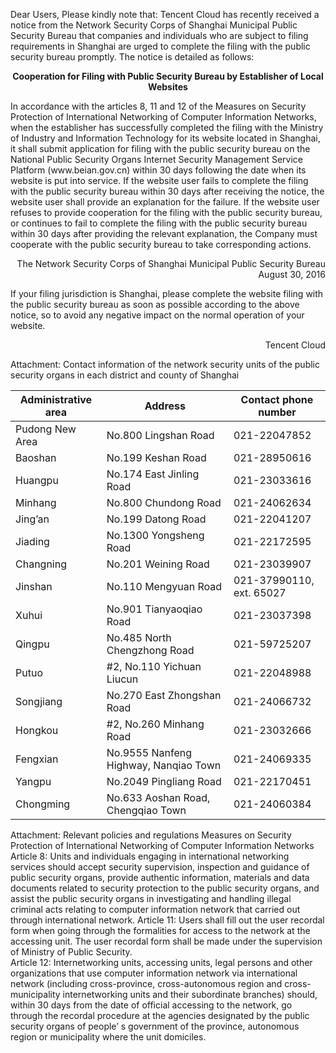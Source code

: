 Dear Users,
Please kindly note that: 
Tencent Cloud has recently received a notice from the Network Security Corps of Shanghai Municipal Public Security Bureau that companies and individuals who are subject to filing requirements in Shanghai are urged to complete the filing with the public security bureau promptly. The notice is detailed as follows:
**<p align=center> Cooperation for Filing with Public Security Bureau by Establisher of Local Websites </p>**
<p> In accordance with the articles 8, 11 and 12 of the Measures on Security Protection of International Networking of Computer Information Networks, when the establisher has successfully completed the filing with the Ministry of Industry and Information Technology for its website located in Shanghai, it shall submit application for filing with the public security bureau on the National Public Security Organs Internet Security Management Service Platform (www.beian.gov.cn) within 30 days following the date when its website is put into service. If the website user fails to complete the filing with the public security bureau within 30 days after receiving the notice, the website user shall provide an explanation for the failure. If the website user refuses to provide cooperation for the filing with the public security bureau, or continues to fail to complete the filing with the public security bureau within 30 days after providing the relevant explanation, the Company must cooperate with the public security bureau to take corresponding actions. </p>
<p align=right>The Network Security Corps of Shanghai Municipal Public Security Bureau
August 30, 2016</p>
If your filing jurisdiction is Shanghai, please complete the website filing with the public security bureau as soon as possible according to the above notice, so to avoid any negative impact on the normal operation of your website. 
<p align=right>Tencent Cloud</p>

Attachment: Contact information of the network security units of the public security organs in each district and county of Shanghai 

| Administrative area | Address                               | Contact phone number      |
| ------------------------| ------------------------------------- | ------------------------- |
| Pudong New Area         | No.800 Lingshan Road                 | 021-22047852              |
| Baoshan                 | No.199 Keshan Road                   | 021-28950616              |
| Huangpu                 | No.174 East Jinling Road             | 021-23033616              |
| Minhang                 | No.800 Chundong Road                  | 021-24062634              |
| Jing’an                 | No.199 Datong Road                   | 021-22041207              |
| Jiading                 | No.1300 Yongsheng Road                | 021-22172595              |
| Changning               | No.201 Weining Road                   | 021-23039907              |
| Jinshan                 | No.110 Mengyuan Road                 | 021-37990110, ext. 65027 |
| Xuhui                   | No.901 Tianyaoqiao Road              | 021-23037398              |
| Qingpu                  | No.485 North Chengzhong Road         | 021-59725207              |
| Putuo                   | #2, No.110 Yichuan Liucun 	| 021-22048988              |
| Songjiang               | No.270 East Zhongshan Road            | 021-24066732              |
| Hongkou                 | #2, No.260 Minhang Road        | 021-23032666              |
| Fengxian                | No.9555 Nanfeng Highway, Nanqiao Town| 021-24069335            
| Yangpu                  |  No.2049 Pingliang Road               | 021-22170451              |
| Chongming               | No.633 Aoshan Road, Chengqiao Town   | 021-24060384              |

Attachment: Relevant policies and regulations
Measures on Security Protection of International Networking of Computer Information Networks 
Article 8: Units and individuals engaging in international networking services should accept security supervision, inspection and guidance of public security organs, provide authentic information, materials and data documents related to security protection to the public security organs, and assist the public security organs in investigating and handling illegal criminal acts relating to computer information network that carried out through international network. 
Article 11: Users shall fill out the user recordal form when going through the formalities for access to the network at the accessing unit. The user recordal form shall be made under the supervision of Ministry of Public Security.  
Article 12: Internetworking units, accessing units, legal persons and other organizations that use computer information network via international network (including cross-province, cross-autonomous region and cross-municipality internetworking units and their subordinate branches) should, within 30 days from the date of official accessing to the network, go through the recordal procedure at the agencies designated by the public security organs of people’ s government of the province, autonomous region or municipality where the unit domiciles.  
